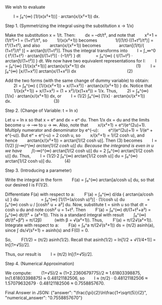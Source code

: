 We wish to evaluate

  I = ∫₀^(∞) [1/(x(x²+1))] · arctan(x/(x²+1)) dx.

Step 1. (Symmetrizing the integral using the substitution x → 1/x)

Make the substitution x = 1/t. Then:
  dx = –dt/t²,
and note that
  x²+1 = (1/t²)+1 = (1+t²)/t²,
so
  1/(x(x²+1)) becomes
    1/[(1/t)·((1+t²)/t²)] = t³/(1+t²),
and also
  arctan(x/(x²+1)) becomes
    arctan[(1/t)/( (1+t²)/t² )] = arctan[t/(1+t²)].
Thus the integral transforms into
  I = ∫_∞^0 { t³/(1+t²) · arctan[t/(1+t²)] · (–1/t²) } dt
    = ∫₀^(∞) { t/(1+t²) · arctan[t/(1+t²)] } dt.
We now have two equivalent representations for I:
  I = ∫₀^(∞) [1/(x(x²+1))] arctan(x/(x²+1)) dx            (1)
  I = ∫₀^(∞) [x/(1+x²)] arctan(x/(1+x²)) dx            (2)

Add the two forms (with the same change of dummy variable) to obtain:
  2I = ∫₀^(∞) { [1/(x(x²+1)) + x/(1+x²)] · arctan(x/(x²+1)) } dx.
Notice that
  1/(x(x²+1)) + x/(1+x²) = (1 + x²)/(x(1+x²)) = 1/x.
Thus,
  2I = ∫₀^(∞) [1/x] · arctan(x/(x²+1)) dx,
or
  I = (1/2) ∫₀^(∞) [1/x] · arctan(x/(x²+1)) dx.          (3)

Step 2. (Change of Variable: t = ln x)

Let u = ln x so that x = eᵘ and dx = eᵘ du. Then 1/x dx = du and the limits become u → –∞ to u → ∞. Also, note that
  x/(x²+1) = eᵘ/(e^(2u)+1).
Multiply numerator and denominator by e^(–u):
  eᵘ/(e^(2u)+1) = 1/(eᵘ + e^(–u)).
But eᵘ + e^(–u) = 2 cosh u, so
  x/(x²+1) = 1/(2 cosh u),
and hence
  arctan(x/(x²+1)) = arctan[1/(2 cosh u)].
Then (3) becomes
  I = (1/2) ∫_(–∞)^(∞) arctan[1/(2 cosh u)] du.
Because the integrand is even in u we have
  ∫_(–∞)^(∞) arctan[1/(2 cosh u)] du = 2 ∫₀^(∞) arctan[1/(2 cosh u)] du.
Thus,
  I = (1/2)·2 ∫₀^(∞) arctan[1/(2 cosh u)] du = ∫₀^(∞) arctan[1/(2 cosh u)] du.   (4)

Step 3. (Introducing a parameter)

Write the integral in the form
  F(a) = ∫₀^(∞) arctan[a/cosh u] du,
so that our desired I is F(1/2).

Differentiate F(a) with respect to a:
  F′(a) = ∫₀^(∞) d/da { arctan(a/cosh u) } du
     = ∫₀^(∞) [1/(1+(a/cosh u)²)] · (1/cosh u) du
     = ∫₀^(∞) cosh u / [cosh² u + a²] du.
Now, substitute t = sinh u so that dt = cosh u du and note cosh² u = 1+t². Then
  F′(a) = ∫₀^(∞) dt/(1+t²+a²) = ∫₀^(∞) dt/(t² + (a²+1)).
This is a standard integral with result
  ∫₀^(∞) dt/(t²+β²) = π/(2β)   (with β = √(a²+1)).
Thus,
  F′(a) = π/(2√(a²+1)).
Integrate with respect to a:
  F(a) = ∫₀^a π/(2√(s²+1)) ds = (π/2) asinh(a),
since ∫ ds/√(s²+1) = asinh(s) and F(0) = 0.

So,
  F(1/2) = (π/2) asinh(1/2).
Recall that asinh(1/2) = ln[1/2 + √(1/4+1)] = ln[(1+√5)/2].

Thus, our result is
  I = (π/2) ln[(1+√5)/2].

Step 4. (Numerical Approximation)

We compute:
  (1+√5)/2 ≈ (1+2.2360679775)/2 ≈ 1.61803398875,
  ln(1.61803398875) ≈ 0.48121182506,
so
  I ≈ (π/2) · 0.48121182506 ≈ 1.57079632679 · 0.48121182506 ≈ 0.7558857670.

Final Answer in JSON:
{"answer": "\\frac{\\pi}{2}\\ln\\frac{1+\\sqrt{5}}{2}", "numerical_answer": "0.7558857670"}